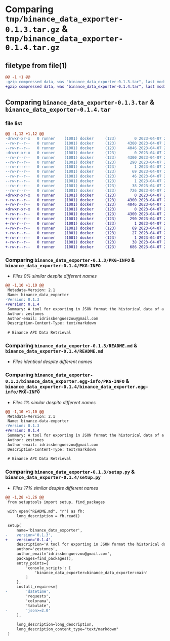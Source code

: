 # Comparing `tmp/binance_data_exporter-0.1.3.tar.gz` & `tmp/binance_data_exporter-0.1.4.tar.gz`

## filetype from file(1)

```diff
@@ -1 +1 @@
-gzip compressed data, was "binance_data_exporter-0.1.3.tar", last modified: Fri Apr  7 20:39:23 2023, max compression
+gzip compressed data, was "binance_data_exporter-0.1.4.tar", last modified: Fri Apr  7 20:49:44 2023, max compression
```

## Comparing `binance_data_exporter-0.1.3.tar` & `binance_data_exporter-0.1.4.tar`

### file list

```diff
@@ -1,12 +1,12 @@
-drwxr-xr-x   0 runner    (1001) docker     (123)        0 2023-04-07 20:39:23.492179 binance_data_exporter-0.1.3/
--rw-r--r--   0 runner    (1001) docker     (123)     4300 2023-04-07 20:39:23.492179 binance_data_exporter-0.1.3/PKG-INFO
--rw-r--r--   0 runner    (1001) docker     (123)     4046 2023-04-07 20:39:13.000000 binance_data_exporter-0.1.3/README.md
-drwxr-xr-x   0 runner    (1001) docker     (123)        0 2023-04-07 20:39:23.492179 binance_data_exporter-0.1.3/binance_data_exporter.egg-info/
--rw-r--r--   0 runner    (1001) docker     (123)     4300 2023-04-07 20:39:23.000000 binance_data_exporter-0.1.3/binance_data_exporter.egg-info/PKG-INFO
--rw-r--r--   0 runner    (1001) docker     (123)      290 2023-04-07 20:39:23.000000 binance_data_exporter-0.1.3/binance_data_exporter.egg-info/SOURCES.txt
--rw-r--r--   0 runner    (1001) docker     (123)        1 2023-04-07 20:39:23.000000 binance_data_exporter-0.1.3/binance_data_exporter.egg-info/dependency_links.txt
--rw-r--r--   0 runner    (1001) docker     (123)       69 2023-04-07 20:39:23.000000 binance_data_exporter-0.1.3/binance_data_exporter.egg-info/entry_points.txt
--rw-r--r--   0 runner    (1001) docker     (123)       46 2023-04-07 20:39:23.000000 binance_data_exporter-0.1.3/binance_data_exporter.egg-info/requires.txt
--rw-r--r--   0 runner    (1001) docker     (123)        1 2023-04-07 20:39:23.000000 binance_data_exporter-0.1.3/binance_data_exporter.egg-info/top_level.txt
--rw-r--r--   0 runner    (1001) docker     (123)       38 2023-04-07 20:39:23.492179 binance_data_exporter-0.1.3/setup.cfg
--rw-r--r--   0 runner    (1001) docker     (123)      726 2023-04-07 20:39:13.000000 binance_data_exporter-0.1.3/setup.py
+drwxr-xr-x   0 runner    (1001) docker     (123)        0 2023-04-07 20:49:44.429950 binance_data_exporter-0.1.4/
+-rw-r--r--   0 runner    (1001) docker     (123)     4300 2023-04-07 20:49:44.429950 binance_data_exporter-0.1.4/PKG-INFO
+-rw-r--r--   0 runner    (1001) docker     (123)     4046 2023-04-07 20:49:29.000000 binance_data_exporter-0.1.4/README.md
+drwxr-xr-x   0 runner    (1001) docker     (123)        0 2023-04-07 20:49:44.429950 binance_data_exporter-0.1.4/binance_data_exporter.egg-info/
+-rw-r--r--   0 runner    (1001) docker     (123)     4300 2023-04-07 20:49:44.000000 binance_data_exporter-0.1.4/binance_data_exporter.egg-info/PKG-INFO
+-rw-r--r--   0 runner    (1001) docker     (123)      290 2023-04-07 20:49:44.000000 binance_data_exporter-0.1.4/binance_data_exporter.egg-info/SOURCES.txt
+-rw-r--r--   0 runner    (1001) docker     (123)        1 2023-04-07 20:49:44.000000 binance_data_exporter-0.1.4/binance_data_exporter.egg-info/dependency_links.txt
+-rw-r--r--   0 runner    (1001) docker     (123)       69 2023-04-07 20:49:44.000000 binance_data_exporter-0.1.4/binance_data_exporter.egg-info/entry_points.txt
+-rw-r--r--   0 runner    (1001) docker     (123)       27 2023-04-07 20:49:44.000000 binance_data_exporter-0.1.4/binance_data_exporter.egg-info/requires.txt
+-rw-r--r--   0 runner    (1001) docker     (123)        1 2023-04-07 20:49:44.000000 binance_data_exporter-0.1.4/binance_data_exporter.egg-info/top_level.txt
+-rw-r--r--   0 runner    (1001) docker     (123)       38 2023-04-07 20:49:44.429950 binance_data_exporter-0.1.4/setup.cfg
+-rw-r--r--   0 runner    (1001) docker     (123)      686 2023-04-07 20:49:29.000000 binance_data_exporter-0.1.4/setup.py
```

### Comparing `binance_data_exporter-0.1.3/PKG-INFO` & `binance_data_exporter-0.1.4/PKG-INFO`

 * *Files 0% similar despite different names*

```diff
@@ -1,10 +1,10 @@
 Metadata-Version: 2.1
 Name: binance_data_exporter
-Version: 0.1.3
+Version: 0.1.4
 Summary: A tool for exporting in JSON format the historical data of a symbol from Binance
 Author: zestones
 Author-email: idrissbenguezzou@gmail.com
 Description-Content-Type: text/markdown
 
 # Binance API Data Retrieval
```

### Comparing `binance_data_exporter-0.1.3/README.md` & `binance_data_exporter-0.1.4/README.md`

 * *Files identical despite different names*

### Comparing `binance_data_exporter-0.1.3/binance_data_exporter.egg-info/PKG-INFO` & `binance_data_exporter-0.1.4/binance_data_exporter.egg-info/PKG-INFO`

 * *Files 1% similar despite different names*

```diff
@@ -1,10 +1,10 @@
 Metadata-Version: 2.1
 Name: binance-data-exporter
-Version: 0.1.3
+Version: 0.1.4
 Summary: A tool for exporting in JSON format the historical data of a symbol from Binance
 Author: zestones
 Author-email: idrissbenguezzou@gmail.com
 Description-Content-Type: text/markdown
 
 # Binance API Data Retrieval
```

### Comparing `binance_data_exporter-0.1.3/setup.py` & `binance_data_exporter-0.1.4/setup.py`

 * *Files 17% similar despite different names*

```diff
@@ -1,28 +1,26 @@
 from setuptools import setup, find_packages
 
 with open("README.md", "r") as fh:
     long_description = fh.read()
 
 setup(
     name='binance_data_exporter',
-    version='0.1.3',
+    version='0.1.4',
     description='A tool for exporting in JSON format the historical data of a symbol from Binance',
     author='zestones',
     author_email='idrissbenguezzou@gmail.com',
     packages=find_packages(),
     entry_points={
         'console_scripts': [
             'binance_data_exporter=binance_data_exporter:main'
         ]
     },
     install_requires=[
-        'datetime',
         'requests',
         'colorama',
         'tabulate',
-        'json>=2.0'
     ],
 
     long_description=long_description,
     long_description_content_type="text/markdown"
 )
```

